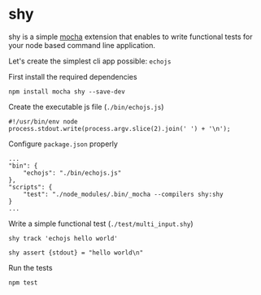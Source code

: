 shy
===

shy is a simple [mocha](https://www.npmjs.com/package/mocha) extension that enables to write functional tests for your node based command line application.

Let's create the simplest cli app possible: `echojs`

First install the required dependencies

```
npm install mocha shy --save-dev
```
Create the executable js file (`./bin/echojs.js`)

```
#!/usr/bin/env node
process.stdout.write(process.argv.slice(2).join(' ') + '\n');
``` 
Configure `package.json` properly

```
...
"bin": {
	"echojs": "./bin/echojs.js"
},
"scripts": {
    "test": "./node_modules/.bin/_mocha --compilers shy:shy 
}
...
```

Write a simple functional test (`./test/multi_input.shy`)

```
shy track 'echojs hello world'

shy assert {stdout} = "hello world\n"
```

Run the tests

```
npm test
```

